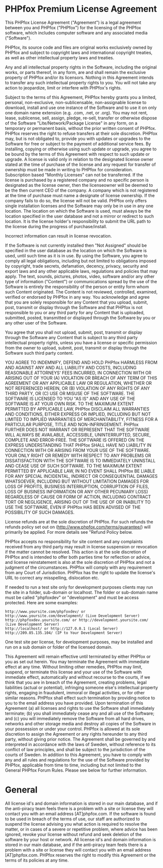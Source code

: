 # PHPfox Premium License Agreement

This PHPfox License Agreement ("Agreement") is a legal agreement between you and PHPfox ("PHPfox") for the licensing of the PHPfox software, which includes computer software and any associated media ("Software").

PHPfox, its source code and files are original works exclusively owned by PHPfox and subject to copyright laws and international copyright treaties, as well as other intellectual property laws and treaties.

Any and all intellectual property rights in the Software, including the original works, or parts thereof, in any form, are and shall remain the exclusive property of PHPfox and/or its licensors. Nothing in this Agreement intends to transfer any such intellectual property rights to you. You will not take any action to jeopardize, limit or interfere with PHPfox's rights.

Subject to the terms of this Agreement, PHPfox hereby grants you a limited, personal, non-exclusive, non-sublicensable, non-assignable license to download, install and use one instance of the Software and to use it on only one domain name extension (e.g. .com, .net, or .org). You may not rent, lease, sublicense, sell, assign, pledge, re-sell, transfer or otherwise dispose of the Software "Lite/Network/Package License" in any form, on a temporary or permanent basis, without the prior written consent of PHPfox. PHPfox reserves the right to refuse transfers at their sole discretion. PHPfox may, but is not obligated to, provide you with updates or upgrades to the Software for free or subject to the payment of additional service fees. By installing, copying or otherwise using such update or upgrade, you agree to be bound by the terms of this Agreement with respect to such update or upgrade. A license is valid only in relation to the designated license owner stated at the time of purchase of the license and any request for transfer of ownership must be made in writing to PHPfox for consideration. Subscription based "Monthly Licenses" can not be transferred. If the license is purchased by a registered company and no specific person is designated as the license owner, then the licenseowner will be deemed to be the then current CEO of the company. A company which is not registered at the time of purchase must name a designate of license ownership. If the company fails to do so, the license will not be valid. PHPfox only offers single installation licenses and the Software may only be in use in any one location. The location on which the Software is used, must always be the location specified in the user database and not a mirror or redirect to such location. It is the license holder's responsibility to submit the URL path to the license during the progress of purchase/install.

Incorrect information can result in license revocation.

If the Software is not currently installed then "Not Assigned" should be specified in the user database as the location on which the Software is used, until such time as it is in use. By using the Software, you agree to comply all legal obligations, including but not limited to obligations imposed by copyright, trade secrets, defamation, decency, privacy, security and export laws and any other applicable laws, regulations and policies that may apply. The text, sounds, pictures, photos, video, software and/or any other type of information ("Content") or communications spread by the use of the Software is entirely the responsibility of the person or entity form whom such Content originated. The Content is not reviewed, controlled, examined, verified or endorsed by PHPfox in any way. You acknowledge and agree that you are solely responsible for any Content that you upload, submit, post, transmit or display through the Software and that PHPfox is not responsible to you or any third party for any Content that is uploaded, submitted, posted, transmitted or displayed through the Software by you or any other user of the Software.

You agree that you shall not upload, submit, post, transmit or display through the Software any Content that is subject to any third party intellectual property rights, unless you have a license or specific permission from the owner to upload, submit, post, transmit or display through the Software such third party content.

YOU AGREE TO INDEMNIFY, DEFEND AND HOLD PHPfox HARMLESS FROM AND AGAINST ANY AND ALL LIABILITY AND COSTS, INCLUDING REASONABLE ATTORNEYS' FEES INCURRED, IN CONNECTION WITH OR ARISING OUT OF YOUR (A) VIOLATION OR BREACH OF ANY TERM OF THIS AGREEMENT OR ANY APPLICABLE LAW OR REGULATION, WHETHER OR NOT REFERENCED HEREIN, OR (B) VIOLATION OF ANY RIGHTS OF ANY THIRD PARTY, OR (C) USE OR MISUSE OF THE SOFTWARE. THE SOFTWARE IS LICENSED TO YOU "AS IS" AND ANY USE OF THE SOFTWARE IS AT YOUR OWN RISK. TO THE MAXIMUM EXTENT PERMITTED BY APPLICABLE LAW, PHPfox DISCLAIM ALL WARRANTIES AND CONDITIONS, EITHER EXPRESS OR IMPLIED, INCLUDING BUT NOT LIMITED TO IMPLIED WARRANTIES OF MERCHANTABILITY, FITNESS FOR A PARTICULAR PURPOSE, TITLE AND NON-INFRINGEMENT. PHPfox FURTHER DOES NOT WARRANT OR REPRESENT THAT THE SOFTWARE WILL ALWAYS BE AVAILABLE, ACCESSIBLE, UNINTERRUPTED, SECURE, COMPLETE AND ERROR-FREE. THE SOFTWARE IS OFFERED ON THE EXPRESS UNDERSTANDING THAT PHPfox SHALL HAVE NO LIABILITY IN CONNECTION WITH OR ARISING FROM YOUR USE OF THE SOFTWARE. YOUR ONLY RIGHT OR REMEDY WITH RESPECT TO ANY PROBLEMS OR DISSATISFACTION WITH THE SOFTWARE IS TO IMMEDIATELY UNINSTALL AND CEASE USE OF SUCH SOFTWARE. TO THE MAXIMUM EXTENT PERMITTED BY APPLICABLE LAW, IN NO EVENT SHALL PHPfox BE LIABLE FOR ANY SPECIAL INCIDENTAL, INDIRECT OR CONSEQUENTIAL DAMAGES WHATSOEVER, INCLUDING BUT WITHOUT LIMITATION DAMAGES FOR LOSS OF PROFITS, BUSINESS INTERRUPTION, CORRUPTION OF FILES, LOSS OF BUSINESS INFORMATION OR ANY OTHER PECUNIARY LOSS) REGARDLESS OF CAUSE OR FORM OF ACTION, INCLUDING CONTRACT TORT OR NEGLIGENCE, ARISING OUT OF THE USE OF OR INABILITY TO USE THE SOFTWARE, EVEN IF PHPfox HAS BEEN ADVISED OF THE POSSIBILITY OF SUCH DAMAGES.

License refunds are at the sole discretion of PHPfox. For such refunds the refunds policy set out on (http://www.phpfox.com/terms/guarantee/) will primarily be applied. For more details see "Refund Policy below.

PHPfox accepts no responsibility for site content and any complaints received from any third party may result in license suspension or revocation if the matter cannot be resolved. This action is at the sole discretion of PHPfox and is intended to offer both parties time for reflection or advice, and license reinstatement is also at the sole discretion of PHPfox and not a judgment of the circumstances. PHPfox will comply with any requirement from any Court of Jurisdiction. PHPfox has the right to update the license's URL to correct any misspelling, dislocation etc.

If needed to run a test site only for development purposes clients may run the site in a folder, sub-domain or localhost. The folder or sub-domain name must be called "phpfoxdev" or "development" and must be access protected. Here are some examples:

    http://www.yoursite.com/phpfoxdev/ or http://www.yoursite.com/development/ (Live Development Server)
    http://phpfoxdev.yoursite.com/ or http://development.yoursite.com/ (Live Development Server)
    http://localhost/ or http://127.0.0.1 (Local Server)
    http://209.85.135.104/ (IP to Your Development Server)

One test site per license, for development purposes, may be installed and run on a sub domain or folder of the licensed domain.

This Agreement will remain effective until terminated by either PHPfox or you as set out herein. You may terminate the Agreement with immediate effect at any time. Without limiting other remedies, PHPfox may limit, suspend, or terminate this license and your use of the Software with immediate effect, automatically and without recourse to the courts, if we think that you are in breach of the Agreement, creating problems, legal liabilities (actual or potential), infringing someone else's intellectual property rights, engaging in fraudulent, immoral or illegal activities, or for other similar reasons. PHPfox shall effect such termination by providing notice to you to the email address you have provided. Upon termination of this Agreement (a) all licenses and rights to use the Software shall immediately terminate; (b) you shall immediately cease any and all use of the Software; and (c) you will immediately remove the Software from all hard drives, networks and other storage media and destroy all copies of the Software in your possession or under your control. PHPfox is allowed at its sole discretion to assign the Agreement or any rights hereunder to any third party, without giving prior notice. The Agreement shall be governed by and interpreted in accordance with the laws of Sweden, without reference to its conflict of law principles, and shall be subject to the jurisdiction of the courts of Sweden. In addition to this Agreement, you have to comply with any and all rules and regulations for the use of the Software provided by PHPfox, applicable from time to time, including but not limited to the General PHPfox Forum Rules. Please see below for further information.

# General

All license id's and domain information is stored in our main database, and if the anti-piracy team feels there is a problem with a site or license they will contact you with an email address [AT]phpfox.com. If the software is found to be used in breach of the terms of use, our staff are authorized to suspend the license advising you what action is required to resolve the matter, or in cases of a severe or repetitive problem, where advice has been ignored, revoke your license without refund and seek deletion of the software by your host or network. All license id's and domain information is stored in our main database, and if the anti-piracy team feels there is a problem with a site or license they will contact you with an email address [AT]phpfox.com. PHPfox reserves the right to modify this Agreement or the terms of its policies at any time.